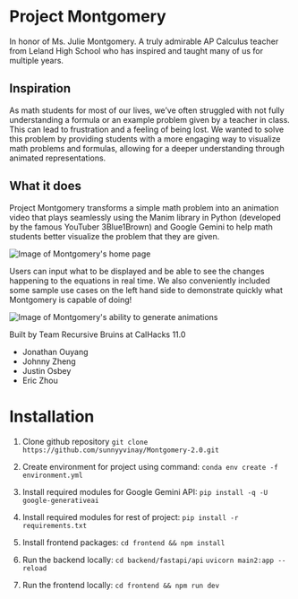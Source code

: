# Project Montgomery

In honor of Ms. Julie Montgomery. A truly admirable AP Calculus teacher from Leland High School who has inspired and taught many of us for multiple years.

## Inspiration

As math students for most of our lives, we’ve often struggled with not fully understanding a formula or an example problem given by a teacher in class. This can lead to frustration and a feeling of being lost. We wanted to solve this problem by providing students with a more engaging way to visualize math problems and formulas, allowing for a deeper understanding through animated representations.

## What it does

Project Montgomery transforms a simple math problem into an animation video that plays seamlessly using the Manim library in Python (developed by the famous YouTuber 3Blue1Brown) and Google Gemini to help math students better visualize the problem that they are given.

![Image of Montgomery's home page](display_images/image.png)

Users can input what to be displayed and be able to see the changes happening to the equations in real time. We also conveniently included some sample use cases on the left hand side to demonstrate quickly what Montgomery is capable of doing!

![Image of Montgomery's ability to generate animations](display_images/image-1.png)

Built by Team Recursive Bruins at CalHacks 11.0

- Jonathan Ouyang
- Johnny Zheng
- Justin Osbey
- Eric Zhou

# Installation

1. Clone github repository
   `git clone https://github.com/sunnyyvinay/Montgomery-2.0.git`

2. Create environment for project using command:
   `conda env create -f environment.yml`

3. Install required modules for Google Gemini API:
   `pip install -q -U google-generativeai`

4. Install required modules for rest of project:
   `pip install -r requirements.txt`

5. Install frontend packages:
   `cd frontend && npm install`

6. Run the backend locally:
   `cd backend/fastapi/api`
   `uvicorn main2:app --reload`

7. Run the frontend locally:
   `cd frontend && npm run dev`
